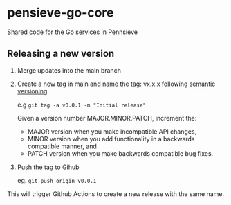 # pensieve-go-core
Shared code for the Go services in Pennsieve

## Releasing a new version

1. Merge updates into the main branch
2. Create a new tag in main and name the tag: vx.x.x following [semantic versioning](https://semver.org/).

   e.g ```git tag -a v0.0.1 -m "Initial release"```

   Given a version number MAJOR.MINOR.PATCH, increment the:

    - MAJOR version when you make incompatible API changes,
    - MINOR version when you add functionality in a backwards compatible manner, and
    - PATCH version when you make backwards compatible bug fixes.

3. Push the tag to Gihub

   eg. ```git push origin v0.0.1```

This will trigger Github Actions to create a new release with the same name.